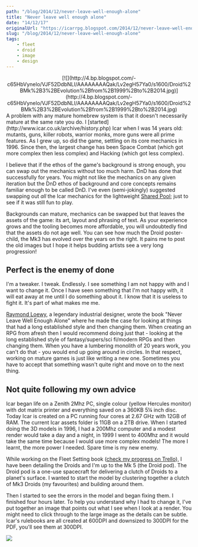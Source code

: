 ```yaml
---
path: "/blog/2014/12/never-leave-well-enough-alone"
title: "Never leave well enough alone"
date: "14/12/17"
originalUrl: "https://icarrpg.blogspot.com/2014/12/never-leave-well-enough-alone.html"
slug: "/blog/2014/12/never-leave-well-enough-alone"
tags:
    - fleet
    - droid
    - image
    - design
---
```

<div class="separator" style="clear: both; text-align: center;">[![](http://4.bp.blogspot.com/-c65HbVynelo/VJF52DdbNLI/AAAAAAAAQak/Lv2egH57Ya0/s1600/Droid%2BMk%2B3%2BEvolution%2Bfrom%2B1999%2Bto%2B2014.jpg)](http://4.bp.blogspot.com/-c65HbVynelo/VJF52DdbNLI/AAAAAAAAQak/Lv2egH57Ya0/s1600/Droid%2BMk%2B3%2BEvolution%2Bfrom%2B1999%2Bto%2B2014.jpg)</div>A problem with any mature homebrew system is that it doesn't necessarily mature at the same rate you do. I [started](http://www.icar.co.uk/archive/history.php) Icar when I was 14 years old: mutants, guns, killer robots, warrior monks, more guns were all prime features. As I grew up, so did the game, settling on its core mechanics in 1996. Since then, the largest change has been Space Combat (which got more complex then less complex) and Hacking (which got less complex).  

I believe that if the ethos of the game's background is strong enough, you can swap out the mechanics without too much harm. DnD has done that successfully for years. You might not like the mechanics on any given iteration but the DnD ethos of background and core concepts remains familiar enough to be called DnD. I've even (semi-jokingly) suggested swapping out *all* the Icar mechanics for the lightweight [Shared Pool](http://www.thefreerpgblog.com/p/my-games.html); just to see if it was still fun to play.  

Backgrounds can mature, mechanics can be swapped but that leaves the assets of the game: its art, layout and phrasing of text. As your experience grows and the tooling becomes more affordable, you will undoubtedly find that the assets do not age well. You can see how much the Droid poster-child, the Mk3 has evolved over the years on the right. It pains me to post the old images but I hope it helps budding artists see a very long progression!  

## Perfect is the enemy of done

I'm a tweaker. I tweak. Endlessly. I see something I am not happy with and I want to change it. Once I have seen something that I'm not happy with, it will eat away at me until I do something about it. I know that it is useless to fight it. It's part of what makes me me.  

[Raymond Loewy](http://en.wikipedia.org/wiki/Raymond_Loewy), a legendary industrial designer, wrote the book "Never Leave Well Enough Alone" where he made the case for looking at things that had a long established style and then changing them. When creating an RPG from afresh then I would recommend doing just that - looking at the long established style of fantasy/supers/sci fi/modern RPGs and then changing them. When you have a lumbering monolith of 20 years work, you can't do that - you would end up going around in circles. In that respect, working on mature games is just like writing a new one. Sometimes you have to accept that something wasn't quite right and move on to the next thing.  

## Not quite following my own advice

Icar began life on a Zenith 2Mhz PC, single colour (yellow Hercules monitor) with dot matrix printer and everything saved on a 360KB 5¼ inch disc. Today Icar is created on a PC running four cores at 2.67 GHz with 12GB of RAM. The current Icar assets folder is 11GB on a 2TB drive. When I started doing the 3D models in 1996, I had a 200Mhz computer and a modest render would take a day and a night, in 1999 I went to 400Mhz and it would take the same time because I would use more complex models! The more I learnt, the more power I needed. Spare time is my new enemy.  

While working on the Fleet Setting book ([check my progress on Trello](https://trello.com/b/46BJhlX1/icar-the-sci-fi-rpg)), I have been detailing the Droids and I'm up to the Mk 5 (the Droid pod). The Droid pod is a one-use spacecraft for delivering a clutch of Droids to a planet's surface. I wanted to start the model by clustering together a clutch of Mk3 Droids (my favourites) and building around them.  

Then I started to see the errors in the model and began fixing them. I finished four hours later. To help you understand why I had to change it, I've put together an image that points out what I see when I look at a render. You might need to click through to the large image as the details can be subtle. Icar's rulebooks are all created at 600DPI and downsized to 300DPI for the PDF, you'll see them at 300DPI.  

[![](http://3.bp.blogspot.com/-GmgNcvaJEiQ/VJF52kXhJPI/AAAAAAAAQao/H4EM-JSbULA/s600/Droid-Mk3-Errors-and-Comparison.jpg)](http://3.bp.blogspot.com/-GmgNcvaJEiQ/VJF52kXhJPI/AAAAAAAAQao/H4EM-JSbULA/s1600/Droid-Mk3-Errors-and-Comparison.jpg)